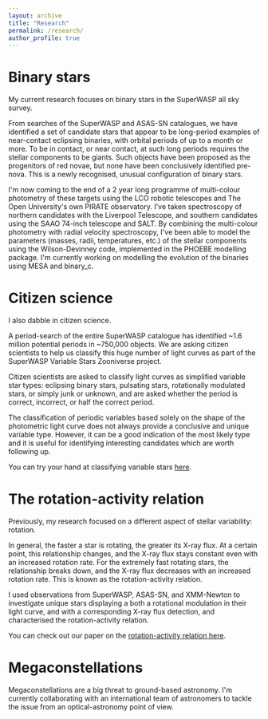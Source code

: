 ```yaml
---
layout: archive
title: "Research"
permalink: /research/
author_profile: true
---
```



Binary stars
======

My current research focuses on binary stars in the SuperWASP all sky survey. 

From searches of the SuperWASP and ASAS-SN catalogues, we have identified a set of candidate stars that appear to be long-period examples of near-contact eclipsing binaries, with orbital periods of up to a month or more. To be in contact, or near contact, at such long periods requires the stellar components to be giants. Such objects have been proposed as the progenitors of red novae, but none have been conclusively identified pre-nova. This is a newly recognised, unusual configuration of binary stars. 

I'm now coming to the end of a 2 year long programme of multi-colour photometry of these targets using the LCO robotic telescopes and The Open University's own PIRATE observatory. I've taken spectroscopy of northern candidates with the Liverpool Telescope, and southern candidates using the SAAO 74-inch telescope and SALT. By combining the multi-colour photometry with radial velocity spectroscopy, I've been able to model the parameters (masses, radii, temperatures, etc.) of the stellar components using the Wilson-Devinney code, implemented in the PHOEBE modelling package. I'm currently working on modelling the evolution of the binaries using MESA and binary_c. 

Citizen science
======

I also dabble in citizen science.

A period-search of the entire SuperWASP catalogue has identified ~1.6 million potential periods in ~750,000 objects. We are asking citizen scientists to help us classify this huge number of light curves as part of the SuperWASP Variable Stars Zooniverse project.

Citizen scientists are asked to classify light curves as simplified variable star types: eclipsing binary stars, pulsating stars, rotationally modulated stars, or simply junk or unknown, and are asked whether the period is correct, incorrect, or half the correct period. 

The classification of periodic variables based solely on the shape of the photometric light curve does not always provide a conclusive and unique variable type. However, it can be a good indication of the most likely type and it is useful for identifying interesting candidates which are worth following up. 

You can try your hand at classifying variable stars [here](https://www.zooniverse.org/projects/ajnorton/superwasp-variable-stars).

The rotation-activity relation
======

Previously, my research focused on a different aspect of stellar variability: rotation. 

In general, the faster a star is rotating, the greater its X-ray flux. At a certain point, this relationship changes, and the X-ray flux stays constant even with an increased rotation rate. For the extremely fast rotating stars, the relationship breaks down, and the X-ray flux decreases with an increased rotation rate. This is known as the rotation-activity relation. 

I used observations from SuperWASP, ASAS-SN, and XMM-Newton to investigate unique stars displaying a both a rotational modulation in their light curve, and with a corresponding X-ray flux detection, and characterised the rotation-activity relation.

You can check out our paper on the [rotation-activity relation here](https://arxiv.org/pdf/2008.09066.pdf).

Megaconstellations
======

Megaconstellations are a big threat to ground-based astronomy. I'm currently collaborating with an international team of astronomers to tackle the issue from an optical-astronomy point of view.
